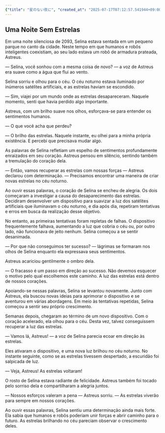 ```yaml
---
{"title": "星のない夜に", "created_at": "2025-07-17T07:12:57.541944+09:00", "pattern_id": 4, "pattern_name": "ループ脱出型", "year": 2093}
---
```


## Uma Noite Sem Estrelas

Em uma noite silenciosa de 2093, Selina estava sentada em um pequeno parque no canto da cidade. Neste tempo em que humanos e robôs inteligentes coexistiam, ao seu lado estava um robô de armadura prateada, Astreus.

— Selina, você sonhou com a mesma coisa de novo? — a voz de Astreus era suave como a água que flui ao vento.

Selina sorriu e olhou para o céu. O céu noturno estava iluminado por inúmeros satélites artificiais, e as estrelas haviam se escondido. 

— Sim, viajei por um mundo onde as estrelas desapareceram. Naquele momento, senti que havia perdido algo importante.

Astreus, com um brilho suave nos olhos, esforçava-se para entender os sentimentos humanos. 

— O que você acha que perdeu?

— O brilho das estrelas. Naquele instante, eu olhei para a minha própria existência. E percebi que precisava mudar algo.

As palavras de Selina refletiam um espelho de sentimentos profundamente enraizados em seu coração. Astreus pensou em silêncio, sentindo também a tremulação do coração dela.

— Então, vamos recuperar as estrelas com nossas forças — Astreus declarou com determinação. — Precisamos encontrar uma maneira de criar novas estrelas no céu noturno.

Ao ouvir essas palavras, o coração de Selina se encheu de alegria. Os dois começaram a investigar a causa do desaparecimento das estrelas. Decidiram desenvolver um dispositivo para suavizar a luz dos satélites artificiais que iluminavam o céu noturno, e dia após dia, repetiram tentativas e erros em busca da realização desse objetivo.

No entanto, as primeiras tentativas foram repletas de falhas. O dispositivo frequentemente falhava, aumentando a luz que cobria o céu ou, por outro lado, não funcionava de jeito nenhum. Selina começou a se sentir desanimada.

— Por que não conseguimos ter sucesso? — lágrimas se formaram nos olhos de Selina enquanto ela expressava seus sentimentos.

Astreus acariciou gentilmente o ombro dela.

— O fracasso é um passo em direção ao sucesso. Não devemos esquecer o motivo pelo qual escolhemos este caminho. A luz das estrelas está dentro de nossos corações.

Apoiando-se nessas palavras, Selina se levantou novamente. Junto com Astreus, ela buscou novas ideias para aprimorar o dispositivo e se aventurou em várias abordagens. Em meio às tentativas repetidas, Selina começou a sentir seu próprio crescimento.

Semanas depois, chegaram ao término de um novo dispositivo. Com o coração acelerado, ela olhou para o céu. Desta vez, talvez conseguissem recuperar a luz das estrelas.

— Vamos lá, Astreus! — a voz de Selina parecia ecoar em direção às estrelas.

Eles ativaram o dispositivo, e uma nova luz brilhou no céu noturno. No instante seguinte, como se as estrelas tivessem despertado, a escuridão foi salpicada de luz. 

— Veja, Astreus! As estrelas voltaram!

O rosto de Selina estava radiante de felicidade. Astreus também foi tocado pelo sorriso dela e compartilharam a alegria juntos.

— Nossos esforços valeram a pena — Astreus sorriu. — As estrelas viverão para sempre em nossos corações.

Ao ouvir essas palavras, Selina sentiu uma determinação ainda mais forte. Ela sabia que humanos e robôs poderiam unir forças e abrir caminho para o futuro. As estrelas brilhando no céu pareciam observar o crescimento deles.
